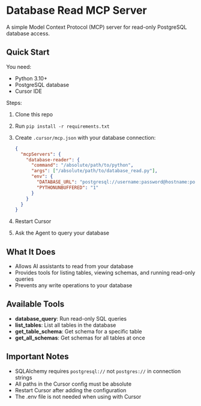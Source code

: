 # Database Read MCP Server

A simple Model Context Protocol (MCP) server for read-only PostgreSQL database access.

## Quick Start

You need:

- Python 3.10+
- PostgreSQL database
- Cursor IDE

Steps:

1. Clone this repo
2. Run `pip install -r requirements.txt`
3. Create `.cursor/mcp.json` with your database connection:

   ```json
   {
     "mcpServers": {
       "database-reader": {
         "command": "/absolute/path/to/python",
         "args": ["/absolute/path/to/database_read.py"],
         "env": {
           "DATABASE_URL": "postgresql://username:password@hostname:port/database",
           "PYTHONUNBUFFERED": "1"
         }
       }
     }
   }
   ```

4. Restart Cursor
5. Ask the Agent to query your database

## What It Does

- Allows AI assistants to read from your database
- Provides tools for listing tables, viewing schemas, and running read-only queries
- Prevents any write operations to your database

## Available Tools

- **database_query**: Run read-only SQL queries
- **list_tables**: List all tables in the database
- **get_table_schema**: Get schema for a specific table
- **get_all_schemas**: Get schemas for all tables at once

## Important Notes

- SQLAlchemy requires `postgresql://` not `postgres://` in connection strings
- All paths in the Cursor config must be absolute
- Restart Cursor after adding the configuration
- The .env file is not needed when using with Cursor
